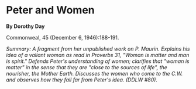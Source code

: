 Peter and Women
===============

**By Dorothy Day**

Commonweal, 45 (December 6, 1946):188-191.

*Summary: A fragment from her unpublished work on P. Maurin. Explains
his idea of a valiant woman as read in Proverbs 31, "Woman is matter and
man is spirit." Defends Peter's understanding of women; clarifies that
"woman is matter" in the sense that they are "close to the sources of
life", the nourisher, the Mother Earth. Discusses the women who come to
the C.W. and observes how they fall far from Peter's idea. (DDLW \#80).*


